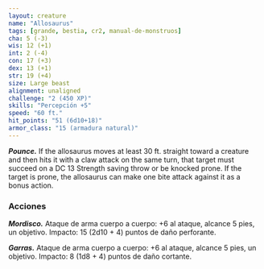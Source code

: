 ```yaml
---
layout: creature
name: "Allosaurus"
tags: [grande, bestia, cr2, manual-de-monstruos]
cha: 5 (-3)
wis: 12 (+1)
int: 2 (-4)
con: 17 (+3)
dex: 13 (+1)
str: 19 (+4)
size: Large beast
alignment: unaligned
challenge: "2 (450 XP)"
skills: "Percepción +5"
speed: "60 ft."
hit_points: "51 (6d10+18)"
armor_class: "15 (armadura natural)"
---
```


***Pounce.*** If the allosaurus moves at least 30 ft. straight toward a creature and then hits it with a claw attack on the same turn, that target must succeed on a DC 13 Strength saving throw or be knocked prone. If the target is prone, the allosaurus can make one bite attack against it as a bonus action.

### Acciones

***Mordisco.*** Ataque de arma cuerpo a cuerpo: +6 al ataque, alcance 5 pies, un objetivo. Impacto: 15 (2d10 + 4) puntos de daño perforante.

***Garras.*** Ataque de arma cuerpo a cuerpo: +6 al ataque, alcance 5 pies, un objetivo. Impacto: 8 (1d8 + 4) puntos de daño cortante.